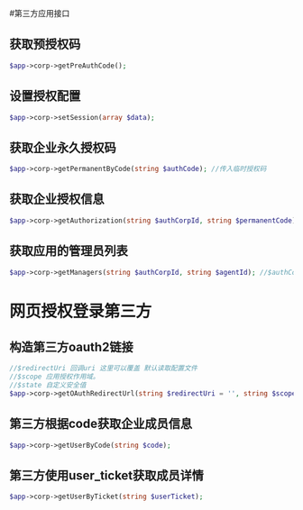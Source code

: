 #第三方应用接口


## 获取预授权码

```php
$app->corp->getPreAuthCode();
```

## 设置授权配置

```php
$app->corp->setSession(array $data);
```

## 获取企业永久授权码

```php
$app->corp->getPermanentByCode(string $authCode); //传入临时授权码
```

## 获取企业授权信息

```php
$app->corp->getAuthorization(string $authCorpId, string $permanentCode); //$authCorpId 授权的企业corp_id $permanentCode 授权的永久授权码
```

## 获取应用的管理员列表

```php
$app->corp->getManagers(string $authCorpId, string $agentId); //$authCorpId 授权的企业corp_id  $agentId 授权方安装的应用agentid
```

# 网页授权登录第三方

## 构造第三方oauth2链接

```php
//$redirectUri 回调uri 这里可以覆盖 默认读取配置文件
//$scope 应用授权作用域。
//$state 自定义安全值
$app->corp->getOAuthRedirectUrl(string $redirectUri = '', string $scope = 'snsapi_userinfo', string $state = null); 
```

## 第三方根据code获取企业成员信息

```php
$app->corp->getUserByCode(string $code); 
```

## 第三方使用user_ticket获取成员详情

```php
$app->corp->getUserByTicket(string $userTicket); 
```